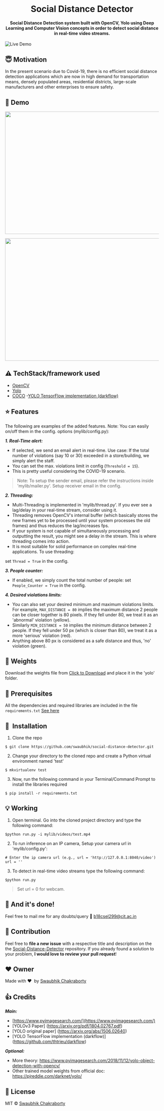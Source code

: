 <h1 align="center">Social Distance Detector</h1>

<div align= "center">
  <h4>Social Distance Detection system built with OpenCV, Yolo using Deep Learning and Computer Vision concepts in order to detect social distance in real-time video streams.</h4>
</div>

![Live Demo](./mylib/videos/output.gif)

## :innocent: Motivation

In the present scenario due to Covid-19, there is no efficient social distance detection applications which are now in high demand for transportation means, densely populated areas, residential districts, large-scale manufacturers and other enterprises to ensure safety.

## :eyes: Demo

<p align="center"><img src=".\mylib\videos\output.gif" width="700" height="400"></p>
<p align="center"><img src=".\mylib\videos\output1.gif" width="700" height="400"></p>

## :warning: TechStack/framework used

- [OpenCV](https://opencv.org/)
- [Yolo](https://pjreddie.com/darknet/yolo/)
- [COCO](https://cocodataset.org/#home) -[YOLO TensorFlow implementation (darkflow)](https://github.com/thtrieu/darkflow)

## :star: Features

The following are examples of the added features. Note: You can easily on/off them in the config. options (mylib/config.py):

**_1. Real-Time alert:_**

- If selected, we send an email alert in real-time. Use case: If the total number of violations (say 10 or 30) exceeded in a store/building, we simply alert the staff.
- You can set the max. violations limit in config (`Threshold = 15`).
- This is pretty useful considering the COVID-19 scenario.

> Note: To setup the sender email, please refer the instructions inside 'mylib/mailer.py'. Setup receiver email in the config.

**_2. Threading:_**

- Multi-Threading is implemented in 'mylib/thread.py'. If you ever see a lag/delay in your real-time stream, consider using it.
- Threading removes OpenCV's internal buffer (which basically stores the new frames yet to be processed until your system processes the old frames) and thus reduces the lag/increases fps.
- If your system is not capable of simultaneously processing and outputting the result, you might see a delay in the stream. This is where threading comes into action.
- It is most suitable for solid performance on complex real-time applications. To use threading:

set `Thread = True` in the config.

**_3. People counter:_**

- If enabled, we simply count the total number of people: set `People_Counter = True` in the config.

**_4. Desired violations limits:_**

- You can also set your desired minimum and maximum violations limits. For example, `MAX_DISTANCE = 80` implies the maximum distance 2 people can be closer together is 80 pixels. If they fell under 80, we treat it as an 'abnormal' violation (yellow).
- Similarly `MIN_DISTANCE = 50` implies the minimum distance between 2 people. If they fell under 50 px (which is closer than 80), we treat it as a more 'serious' violation (red).
- Anything above 80 px is considered as a safe distance and thus, 'no' violation (green).

## :file_folder: Weights

Download the weights file from [Click to Download](https://drive.google.com/file/d/1O2zmGIIHLX8SGs24W7mjRyFKvE_CSY8n/view?usp=sharing) and place it in the 'yolo' folder.

## :key: Prerequisites

All the dependencies and required libraries are included in the file <code>requirements.txt</code> [See here](https://github.com/swaubhik/social-distance-detector/blob/master/requirements.txt)

## 🚀&nbsp; Installation

1. Clone the repo

```
$ git clone https://github.com/swaubhik/social-distance-detector.git
```

2. Change your directory to the cloned repo and create a Python virtual environment named 'test'

```
$ mkvirtualenv test
```

3. Now, run the following command in your Terminal/Command Prompt to install the libraries required

```
$ pip install -r requirements.txt
```

## :bulb: Working

1. Open terminal. Go into the cloned project directory and type the following command:

```
$python run.py -i mylib/videos/test.mp4
```

2. To run inference on an IP camera, Setup your camera url in 'mylib/config.py':

```
# Enter the ip camera url (e.g., url = 'http://127.0.0.1:8040/video')
url = ''
```

3. To detect in real-time video streams type the following command:

```
$python run.py
```

> Set url = 0 for webcam.

## :clap: And it's done!

Feel free to mail me for any doubts/query
:email: b18csel299@cit.ac.in

## :handshake: Contribution

Feel free to **file a new issue** with a respective title and description on the the [Social-Distance-Detector](https://github.com/swaubhik/social-distance-detector/issues) repository. If you already found a solution to your problem, **I would love to review your pull request**!

## :heart: Owner

Made with :heart:&nbsp; by [Swaubhik Chakraborty](https://github.com/swaubhik)

## :+1: Credits

**_Main:_**

- [https://www.pyimagesearch.com/](https://www.pyimagesearch.com/)
- [YOLOv3 Paper] (https://arxiv.org/pdf/1804.02767.pdf)
- [YOLO original paper] (https://arxiv.org/abs/1506.02640)
- [YOLO TensorFlow implementation (darkflow)] (https://github.com/thtrieu/darkflow)

**_Optional:_**

- More theory: https://www.pyimagesearch.com/2018/11/12/yolo-object-detection-with-opencv/
- Other trained model weights from official doc: https://pjreddie.com/darknet/yolo/

## :eyes: License

MIT © [Swaubhik Chakraborty](https://github.com/swaubhik/social-distance-detector/blob/master/LICENSE)
